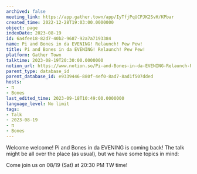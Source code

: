 ```yaml
---
archived: false
meeting_link: https://app.gather.town/app/IyTfjPqUCPJK2SvH/KPbar
created_time: 2022-12-28T19:03:00.0000000
object: page
indexDate: 2023-08-19
id: 6a4fee18-82d7-40b2-9687-92a7a7193384
name: Pi and Bones in da EVENING! Relaunch! Pew Pew!
title: Pi and Bones in da EVENING! Relaunch! Pew Pew!
platform: Gather Town
talktime: 2023-08-19T20:30:00.0000000
notion_url: https://www.notion.so/Pi-and-Bones-in-da-EVENING-Relaunch-Pew-Pew-6a4fee1882d740b2968792a7a7193384
parent_type: database_id
parent_database_id: e9339446-880f-4ef0-8ad7-8ad1f507dded
hosts:
- π
- Bones
last_edited_time: 2023-09-18T10:49:00.0000000
language_level: No limit
tags:
- Talk
- 2023-08-19
- π
- Bones
---
```


Welcome welcome! Pi and Bones in da EVENING is coming back! 
The talk might be all over the place (as usual), but we have some topics in mind:


   
   
   

Come join us on 08/19 (Sat) at 20:30 PM TW time!























